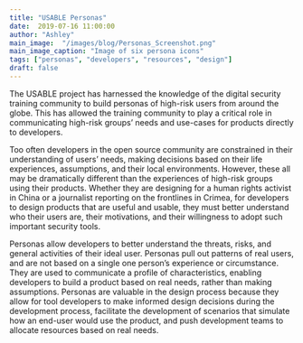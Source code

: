 ```yaml
---
title: "USABLE Personas"
date:  2019-07-16 11:00:00
author: "Ashley"
main_image:  "/images/blog/Personas_Screenshot.png"
main_image_caption: "Image of six persona icons"
tags: ["personas", "developers", "resources", "design"]
draft: false
---
```


The USABLE project has harnessed the knowledge of the digital security training community to build personas of high-risk users from around the globe. This has allowed the training community to play a critical role in communicating high-risk groups’ needs and use-cases for products directly to developers.

Too often developers in the open source community are constrained in their understanding of users’ needs, making decisions based on their life experiences, assumptions, and their local environments. However, these all may be dramatically different than the experiences of high-risk groups using their products. Whether they are designing for a human rights activist in China or a journalist reporting on the frontlines in Crimea, for developers to design products that are useful and usable, they must better understand who their users are, their motivations, and their willingness to adopt such important security tools.

Personas allow developers to better understand the threats, risks, and general activities of their ideal user. Personas pull out patterns of real users, and are not based on a single one person’s experience or circumstance. They are used to communicate a profile of characteristics, enabling developers to build a product based on real needs, rather than making assumptions. Personas are valuable in the design process because they allow for tool developers to make informed design decisions during the development process, facilitate the development of scenarios that simulate how an end-user would use the product, and push development teams to allocate resources based on real needs.
